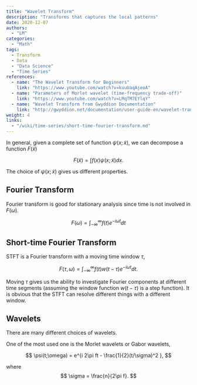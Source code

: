 ```yaml
---
title: "Wavelet Transform"
description: "Transforms that captures the local patterns"
date: 2020-12-07
authors:
  - "LM"
categories:
  - "Math"
tags:
  - Transform
  - Data
  - "Data Science"
  - "Time Series"
references:
  - name: "The Wavelet Transform for Beginners"
    link: "https://www.youtube.com/watch?v=kuuUaqAjeoA"
  - name: "Parameters of Morlet wavelet (time-frequency trade-off)"
    link: "https://www.youtube.com/watch?v=LMqTM7EYlqY"
  - name: "Wavelet Transform from Gwyddion Documentation"
    link: "http://gwyddion.net/documentation/user-guide-en/wavelet-transform.html"
weight: 4
links:
  - "/wiki/time-series/short-time-fourier-transform.md"
---
```


In general, given a complete set of function $\psi(x; \tilde x)$, we can decompose a function $F(\tilde x)$

$$
F(\tilde x) = \int f(x) \psi(x;\tilde x) dx.
$$

The choice of $\psi(x;\tilde x)$ gives us different properties.

## Fourier Transform

Fourier transform is good for stationary analysis since time is not involved in $F(\omega)$.

$$
F(\omega) = \int_{-\infty}^{\infty} f(t) e^{-i \omega t} dt
$$

## Short-time Fourier Transform

STFT is a Fourier transform with a moving time window $\tau$,

$$
F(\tau,\omega) = \int_{-\infty}^{\infty} f(t) w(t - \tau) e^{-i\omega t} dt.
$$

Moving $\tau$ gives us the ability to investigate Fourier components at different time segments (assuming the window function $w(t-\tau)$ is a step function). It is obvious that the STFT can resolve different things with a different window.


## Wavelets

There are many different choices of wavelets.

One of the most used one is the Morlet wavelets or Gabor wavelets,

$$
\psi(t;\omega) = e^{i 2\pi ft - \frac{1}{2}(t/\sigma)^2 },
$$

where
$$
\sigma = \frac{n}{2\pi f}.
$$